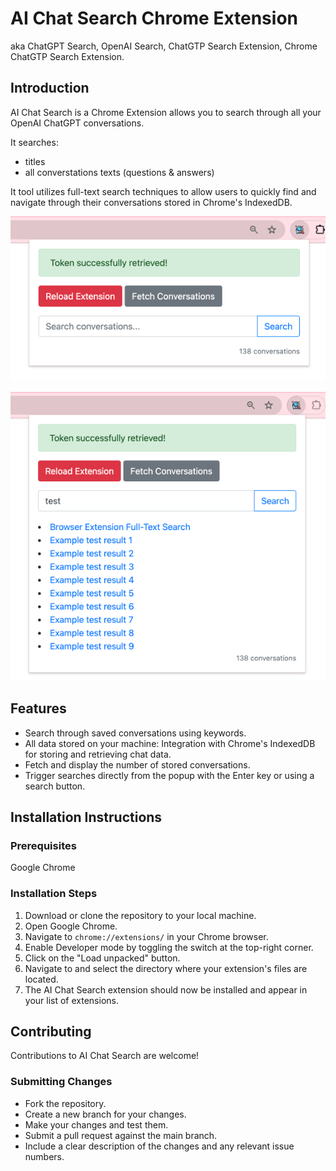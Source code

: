 # AI Chat Search Chrome Extension

aka ChatGPT Search, OpenAI Search, ChatGTP Search Extension, Chrome ChatGTP Search Extension.

## Introduction

AI Chat Search is a Chrome Extension allows you to search through all your OpenAI ChatGPT conversations.

It searches:

- titles
- all converstations texts (questions & answers)

It tool utilizes full-text search techniques to allow users to quickly find and navigate through their conversations stored in Chrome's IndexedDB.

![Search](images/search.png)

![Search with results](images/search_with_results.png)

## Features

- Search through saved conversations using keywords.
- All data stored on your machine:
  Integration with Chrome's IndexedDB for storing and retrieving chat data.
- Fetch and display the number of stored conversations.
- Trigger searches directly from the popup with the Enter key or using a search button.

## Installation Instructions

### Prerequisites

Google Chrome

### Installation Steps

1. Download or clone the repository to your local machine.
2. Open Google Chrome.
3. Navigate to `chrome://extensions/` in your Chrome browser.
4. Enable Developer mode by toggling the switch at the top-right corner.
5. Click on the "Load unpacked" button.
6. Navigate to and select the directory where your extension's files are located.
7. The AI Chat Search extension should now be installed and appear in your list of extensions.

## Contributing

Contributions to AI Chat Search are welcome!

### Submitting Changes

- Fork the repository.
- Create a new branch for your changes.
- Make your changes and test them.
- Submit a pull request against the main branch.
- Include a clear description of the changes and any relevant issue numbers.
